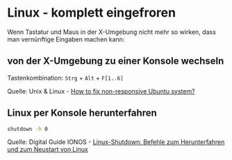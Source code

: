 # Linux - komplett eingefroren

Wenn Tastatur und Maus in der X-Umgebung nicht mehr so wirken, dass man vernünftige Eingaben machen kann:

## von der X-Umgebung zu einer Konsole wechseln

Tastenkombination: `Strg` + `Alt` + `F[1..6]`

Quelle: Unix & Linux - [How to fix non-responsive Ubuntu system?](https://unix.stackexchange.com/questions/39846/how-to-fix-non-responsive-ubuntu-system)

## Linux per Konsole herunterfahren

```bash
shutdown -h 0
```

Quelle: Digital Guide IONOS - [Linux-Shutdown: Befehle zum Herunterfahren und zum Neustart von Linux](https://www.ionos.de/digitalguide/server/konfiguration/linux-shutdown/)
